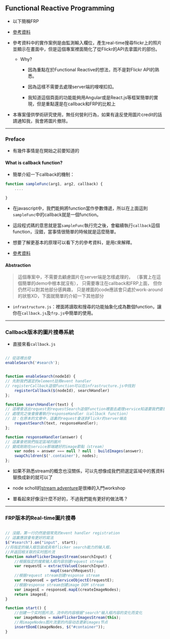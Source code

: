 ## Functional Reactive Programming


- 以下簡稱FRP

- [參考資料](http://www.infoq.com/cn/articles/functional-reactive-programming)

- 參考資料中的實作案例是由監測輸入欄位，產生real-time搜尋flickr上的照片並顯示在畫面中，但是這個專案裡面簡化了從Flickr的API去拿圖片的部份。
    
    - Why?

        - 因為重點在於Functional Reactive的想法，而不是對Flickr API的熟悉。

        - 因為這樣不需要去處理server端的哩哩扣扣。

        - 我知道這個頁面的功能能夠用Angular或是React.js等框架簡單的實現，但是重點還是在callback和FRP的比較上

- 本專案僅供學術研究使用，無任何營利行為，如果有違反使用圖片credit的話請通知我，我會將圖片撤除。

----

### Preface

- 有幾件事情是在開始之前要知道的

#### What is callback function?

- 簡單介紹一下callback的機制：

```javascript
function sampleFunc(arg1, arg2, callback) {
    ....

}
```

- 在javascript中，我們能夠將function當作參數傳遞，所以在上面這則`sampleFunc`中的callback就是一個function。

- 這段程式碼的意思就是當`sampleFunc`執行完之後，會繼續執行`callback`這個function，沒錯，當事情很簡單的時候就是這麼簡單。

- 想要了解更基本的原理可以看下方的參考資料，是用`C`來解釋。

- [參考資料](http://www.dev.idv.tw/mediawiki/index.php/%E4%BD%95%E8%AC%82callback_function%EF%BC%9F)

#### Abstraction

> 這個專案中，不需要去顧慮圖片在server端是怎樣處理的，
>（事實上在這個簡單的demo中根本就沒有），
> 只需要專注在callback和FRP上面，
> 但你仍然可以對其他部分感興趣，
> 只是裡面的code應該會只處於work-around的狀態XD，下面就簡單的介紹一下其他部分

- `infrastructure.js`：裡面將讀取和搜尋的功能抽象化成為數個function，讓你在`callback.js`及`frp.js`中簡單的使用。

----

### Callback版本的圖片搜尋系統

- 直接來看`callback.js`

```javascript

// 從這裡出發
enableSearch('#search');


function enableSearch(nodeId) {
// 先對我們選定的element註冊event handler
// registerCallback這個function可以在infrastructure.js中找到
    registerCallback($(nodeId), searchHandler)
};

function searchHandler(text) {
// 這裡會送出request到requestSearch這個function裡面去處理service知道要我們要搜尋什麼東西
// 處理完之後會接著執行responseHandler（callback function）
// 註：在原本的文章中，這裏的request會送到Flickr的server端去
    requestSearch(text, responseHandler);
};

function responseHandler(answer) {
// 這裏會把我們指定區域的圖片
// 變成剛剛在service那端建好的image節點（stream）
    var nodes = answer === null ? null : buildImages(answer);
    swapChildren($('.container'), nodes);
};

```

- 如果不熟悉stream的概念也沒關係，可以先想像成我們把選定區域中的舊資料替換成新的就可以了

- node scholl的[stream adventure](https://github.com/substack/stream-adventure)是很棒的入門workshop

- 單看起來好像沒什麼不好的，不過我們能有更好的做法嗎？

----

### FRP版本的Real-time圖片搜尋

```javascript

// 沒錯，第一行仍然是個常見的event handler registration
// 這裏應該會有更好的寫法
$("#search").on("input", start);
//将指定的输入框包装成具有flicker search能力的输入框，
//并返回相关联的实时图片流
function makeFlickerImagesStream(searchInput) {
    //根据指定的搜索输入框内容创建request stream
    var requestE = extractValueE(searchInput).
                    mapE(searchRequest);
    //根据request stream创建response stream
    var responseE = getServiceObjectE(requestE);
    //根据response stream创建image DOM stream
    var imagesE = responseE.mapE(createImageNodes);
    return imagesE;
}

function start() {
    //创建一个实时图片流，流中的内容根据"search"输入框内容的变化而变化
    var imageNodes = makeFlickerImagesStream(this);
    //用imageNodes图片流里的内容动态更新images节点
    insertDomE(imageNodes, $("#container"));
}


```




